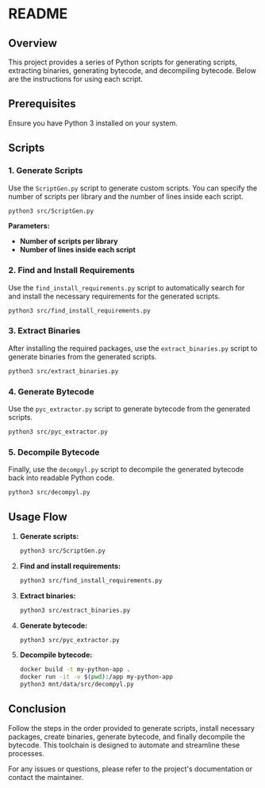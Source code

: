 # README

## Overview

This project provides a series of Python scripts for generating scripts, extracting binaries, generating bytecode, and decompiling bytecode. Below are the instructions for using each script.

## Prerequisites

Ensure you have Python 3 installed on your system.

## Scripts

### 1. Generate Scripts

Use the `ScriptGen.py` script to generate custom scripts. You can specify the number of scripts per library and the number of lines inside each script.

```sh
python3 src/ScriptGen.py
```

**Parameters:**

- **Number of scripts per library**
- **Number of lines inside each script**

### 2. Find and Install Requirements

Use the `find_install_requirements.py` script to automatically search for and install the necessary requirements for the generated scripts.

```sh
python3 src/find_install_requirements.py
```

### 3. Extract Binaries

After installing the required packages, use the `extract_binaries.py` script to generate binaries from the generated scripts.

```sh
python3 src/extract_binaries.py
```

### 4. Generate Bytecode

Use the `pyc_extractor.py` script to generate bytecode from the generated scripts.

```sh
python3 src/pyc_extractor.py
```

### 5. Decompile Bytecode

Finally, use the `decompyl.py` script to decompile the generated bytecode back into readable Python code.

```sh
python3 src/decompyl.py
```

## Usage Flow

1. **Generate scripts:**
   ```sh
   python3 src/ScriptGen.py
   ```
2. **Find and install requirements:**
   ```sh
   python3 src/find_install_requirements.py
   ```
3. **Extract binaries:**
   ```sh
   python3 src/extract_binaries.py
   ```
4. **Generate bytecode:**
   ```sh
   python3 src/pyc_extractor.py
   ```
5. **Decompile bytecode:**
   ```sh
   docker build -t my-python-app .
   docker run -it -v $(pwd):/app my-python-app
   python3 mnt/data/src/decompyl.py
   ```

## Conclusion

Follow the steps in the order provided to generate scripts, install necessary packages, create binaries, generate bytecode, and finally decompile the bytecode. This toolchain is designed to automate and streamline these processes.

For any issues or questions, please refer to the project's documentation or contact the maintainer.
